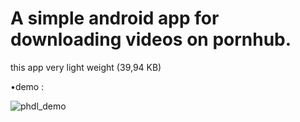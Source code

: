 # A simple android app for downloading videos on pornhub.
this app very light weight (39,94 KB)

•demo :



![phdl_demo](https://user-images.githubusercontent.com/41444935/130230555-1da887a9-7903-48a1-b759-6334002da17a.gif)



